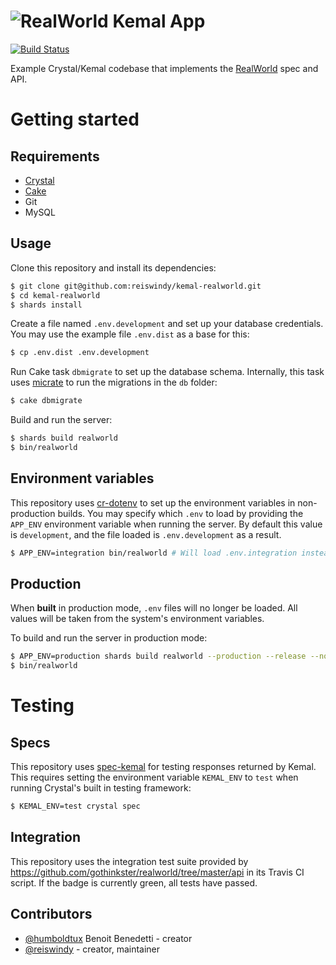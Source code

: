 # ![RealWorld Kemal App](logo.png)

[![Build Status](https://travis-ci.com/reiswindy/kemal-realworld.svg?branch=master)](https://travis-ci.com/reiswindy/kemal-realworld)

Example Crystal/Kemal codebase that implements the [RealWorld](https://github.com/gothinkster/realworld) spec and API.

# Getting started

## Requirements
* [Crystal](https://crystal-lang.org/docs/installation/)
* [Cake](https://github.com/axvm/cake)
* Git
* MySQL

## Usage

Clone this repository and install its dependencies:
```sh
$ git clone git@github.com:reiswindy/kemal-realworld.git
$ cd kemal-realworld
$ shards install
``` 

Create a file named `.env.development` and set up your database credentials. You may use the example file `.env.dist` as a base for this:
```sh
$ cp .env.dist .env.development
```

Run Cake task `dbmigrate` to set up the database schema. Internally, this task uses [micrate](https://github.com/amberframework/micrate) to run the migrations in the `db` folder:
```sh
$ cake dbmigrate
```

Build and run the server:
```sh
$ shards build realworld
$ bin/realworld
```

## Environment variables

This repository uses [cr-dotenv](https://github.com/gdotdesign/cr-dotenv) to set up the environment variables in non-production builds. You may specify which `.env` to load by providing the `APP_ENV` environment variable when running the server. By default this value is `development`, and the file loaded is `.env.development` as a result.

```sh
$ APP_ENV=integration bin/realworld # Will load .env.integration instead
```

## Production

When **built** in production mode, `.env` files will no longer be loaded. All values will be taken from the system's environment variables.

To build and run the server in production mode:
```sh
$ APP_ENV=production shards build realworld --production --release --no-debug --progress --stats
$ bin/realworld
```

# Testing

## Specs

This repository uses [spec-kemal](https://github.com/kemalcr/spec-kemal) for testing responses returned by Kemal. This requires setting the environment variable `KEMAL_ENV` to `test` when running Crystal's built in testing framework:
```sh
$ KEMAL_ENV=test crystal spec
```

## Integration

This repository uses the integration test suite provided by https://github.com/gothinkster/realworld/tree/master/api in its Travis CI script. If the badge is currently green, all tests have passed.

## Contributors

* [@humboldtux](https://github.com/humboldtux) Benoit Benedetti - creator
* [@reiswindy](https://github.com/reiswindy) - creator, maintainer